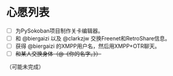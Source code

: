 # 心愿列表
- [ ] 为PySokoban项目制作关卡编辑器。
- [ ] 和 @biergaizi 以及 @clarkzjw 交换Freenet和RetroShare信息。
- [ ] 获得 @biergaizi 的XMPP用户名，然后用XMPP+OTR聊天。
- [ ] ~~和某人交换身体（@《你的名字。》）~~

（可能未完成）
